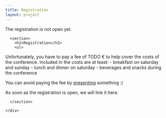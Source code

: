 ```yaml
---
title: Registration
layout: project
---
```


<article>
  <div class="inner">
    <div class="project-intro">
      <p>The registration is not open yet.</p>
    </div>
    <div class="project-main">
                

      
      <section>
        <h2>Registration</h2>
        <ul>
<div markdown="1">
Unfortunately, you have to pay a fee of TODO € to help cover the costs of the conference. Included in the costs are at least:
- breakfast on saturday and sunday
- lunch and dinner on saturday
- beverages and snacks during the conference

You can avoid paying the fee by [presenting](/tacos29/call/) something :) 

As soon as the registration is open, we will link it here.
</div>
</ul>
            
          
      </section>
    
    </div>
  </div>
</article>
